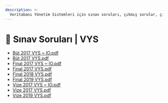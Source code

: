 ```yaml
---
description: >-
  Veritabanı Yönetim Sistemleri için sınav soruları, çıkmış sorular, çıkmışlar veya önceki senelerde çıkan sorular
---
```


# 📃 Sınav Soruları \| VYS

<!--YPackage.YGitbookIntegration-tarafından-otomatik-oluşturulmuştur-->

- [Büt 2017 VYS ~ IO.pdf](B%C3%BCt%202017%20VYS%20~%20IO.pdf)
- [Büt 2017 VYS.pdf](B%C3%BCt%202017%20VYS.pdf)
- [Final 2017 VYS ~ İO.pdf](Final%202017%20VYS%20~%20%C4%B0O.pdf)
- [Final 2017 VYS.pdf](Final%202017%20VYS.pdf)
- [Final 2018 VYS.pdf](Final%202018%20VYS.pdf)
- [Final 2019 VYS.pdf](Final%202019%20VYS.pdf)
- [Vize 2017 VYS ~ IO.pdf](Vize%202017%20VYS%20~%20IO.pdf)
- [Vize 2017 VYS.pdf](Vize%202017%20VYS.pdf)
- [Vize 2019 VYS.pdf](Vize%202019%20VYS.pdf)

<!--YPackage.YGitbookIntegration-tarafından-otomatik-oluşturulmuştur-->
